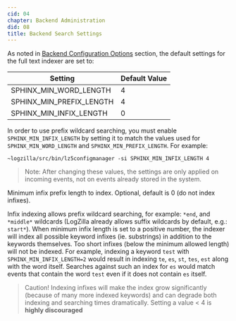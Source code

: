 ```yaml
---
cid: 04
chapter: Backend Administration
did: 08
title: Backend Search Settings
---
```



As noted in <a href="/help/backend_administration/backend_configuration_options">Backend Configuration Options</a> section, the default settings for the full text indexer are set to:

| Setting                         | Default Value                     
|---------------------------------|---------------
| SPHINX_MIN_WORD_LENGTH          | 4                                 
| SPHINX_MIN_PREFIX_LENGTH        | 4                                 
| SPHINX_MIN_INFIX_LENGTH         | 0           

In order to use prefix wildcard searching, you must enable `SPHINX_MIN_INFIX_LENGTH` by setting it to match the values used for `SPHINX_MIN_WORD_LENGTH` and `SPHINX_MIN_PREFIX_LENGTH`. For example:

    ~logzilla/src/bin/lz5configmanager -si SPHINX_MIN_INFIX_LENGTH 4
  
>Note: After changing these values, the settings are only applied on incoming events, not on events already stored in the system.

Minimum infix prefix length to index. Optional, default is 0 (do not index infixes).

Infix indexing allows prefix wildcard searching, for example: `*end`, and `*middle*` wildcards (LogZilla already allows suffix wildcards by default, e.g.: `start*`). When minimum infix length is set to a positive number, the indexer will index all possible keyword infixes (ie. substrings) in addition to the keywords themselves. Too short infixes (below the minimum allowed length) will not be indexed. For example, indexing a keyword `test` with `SPHINX_MIN_INFIX_LENGTH=2` would result in indexing `te`, `es`, `st`, `tes`, `est` along with the word itself. Searches against such an index for `es` would match events that contain the word `test` even if it does not contain `es` itself.
> Caution! Indexing infixes will make the index grow significantly (because of many more indexed keywords) and can degrade both indexing and searching times dramatically.
> Setting a value < 4 is **highly discouraged**
